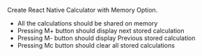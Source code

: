 Create React Native Calculator with Memory Option.

- All the calculations should be shared on memory
- Pressing M+ button should display next stored calculation
- Pressing M- button should display Previous stored calculation
- Pressing Mc button should clear all stored calculations

